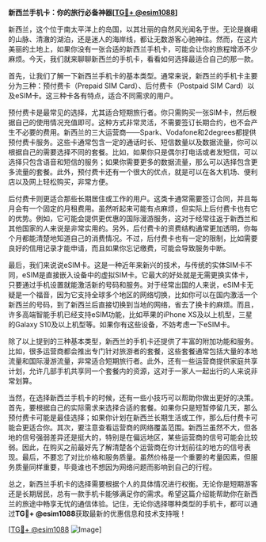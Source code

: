 **新西兰手机卡：你的旅行必备神器[[TG💪+ @esim1088](https://t.me/s/esim1088)]**

新西兰，这个位于南太平洋上的岛国，以其壮丽的自然风光闻名于世。无论是巍峨的山脉、清澈的湖泊，还是迷人的海岸线，都让无数游客心驰神往。然而，在这片美丽的土地上，如果你没有一张合适的新西兰手机卡，可能会让你的旅程增添不少麻烦。今天，我们就来聊聊新西兰的手机卡，看看如何选择最适合自己的那一款。

首先，让我们了解一下新西兰手机卡的基本类型。通常来说，新西兰的手机卡主要分为三种：预付费卡（Prepaid SIM Card）、后付费卡（Postpaid SIM Card）以及eSIM卡。这三种卡各有特点，适合不同需求的用户。

预付费卡是最常见的选择，尤其适合短期旅行者。你只需购买一张SIM卡，然后根据自己的使用情况充值即可。这种方式非常灵活，不需要签订长期合约，也不会产生不必要的费用。新西兰的三大运营商——Spark、Vodafone和2degrees都提供预付费卡服务。这些卡通常包含一定的通话时长、短信数量以及数据流量，你可以根据自己的需要选择不同的套餐。比如，如果你只是偶尔打电话或者发短信，可以选择只包含语音和短信的服务；如果你需要更多的数据流量，那么可以选择包含更多流量的套餐。此外，预付费卡还有一个很大的优点，就是可以在各大机场、便利店以及网上轻松购买，非常方便。

后付费卡则更适合那些长期居住或工作的用户。这类卡通常需要签订合同，并且每月会有一个固定的月租费用。虽然听起来可能有点麻烦，但实际上后付费卡也有它的优势。例如，它可能会提供更优惠的国际漫游服务，这对于经常往返于新西兰和其他国家的人来说是非常实用的。另外，后付费卡的资费结构通常更加透明，你每个月都能清楚地知道自己的消费情况。不过，后付费卡也有一定的限制，比如需要良好的信用记录才能申请，而且如果你忘记缴费，可能会导致服务中断。

最后，我们来说说eSIM卡。这是一种近年来新兴的技术，与传统的实体SIM卡不同，eSIM是直接嵌入设备中的虚拟SIM卡。它最大的好处就是无需更换实体卡，只要通过手机设置就能激活新的号码和服务。对于经常出国的人来说，eSIM卡无疑是一个福音，因为它支持全球多个地区的网络切换，比如你可以在国内激活一个新西兰的号码，到了新西兰后直接切换到当地的网络，省去了换卡的麻烦。而且，许多高端智能手机已经支持eSIM功能，比如苹果的iPhone XS及以上机型，三星的Galaxy S10及以上机型等。如果你有这些设备，不妨考虑一下eSIM卡。

除了以上提到的三种基本类型，新西兰的手机卡还提供了丰富的附加功能和服务。比如，很多运营商都会推出专门针对旅游者的套餐，这些套餐通常包括大量的本地流量和国际漫游流量，非常适合短期旅行者。此外，还有一些运营商提供家庭共享计划，允许几部手机共享同一个套餐内的资源，这对于一家人一起出行的人来说非常划算。

当然，在选择新西兰手机卡的时候，还有一些小技巧可以帮助你做出更好的决策。首先，要根据自己的实际需求来选择合适的套餐。如果你只是短暂停留几天，那么预付费卡可能是最佳选择；如果你计划在新西兰长期生活或工作，那么后付费卡可能会更适合你。其次，要注意查看运营商的网络覆盖范围。新西兰虽然不大，但各地的信号强弱差异还是挺大的，特别是在偏远地区，某些运营商的信号可能会比较弱。因此，在购买之前最好先了解清楚各个运营商在你计划前往的地方的信号表现。最后，不要忘了对比价格和服务质量。虽然价格是一个重要的考量因素，但服务质量同样重要，毕竟谁也不想因为网络问题而影响到自己的行程。

总之，新西兰手机卡的选择需要根据个人的具体情况进行权衡。无论你是短期游客还是长期居民，总有一款手机卡能够满足你的需求。希望这篇介绍能帮助你在新西兰的旅途中畅享无忧的通信体验。记住，无论你选择哪种类型的手机卡，都可以通过**TG💪+ @esim1088**获取最新的优惠信息和技术支持哦！

[[TG💪+ @esim1088](https://t.me/s/esim1088) ![Image](https://i.postimg.cc/4NQfJmqS/Snipaste-2025-05-13-00-14-12.png)]